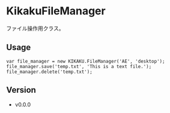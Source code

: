 # KikakuFileManager

ファイル操作用クラス。

## Usage

```
var file_manager = new KIKAKU.FileManager('AE', 'desktop');
file_manager.save('temp.txt', 'This is a text file.');
file_manager.delete('temp.txt');
```

## Version

- v0.0.0
